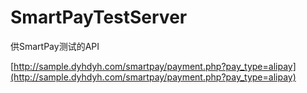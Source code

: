 # SmartPayTestServer
供SmartPay测试的API

[http://sample.dyhdyh.com/smartpay/payment.php?pay_type=alipay](http://sample.dyhdyh.com/smartpay/payment.php?pay_type=alipay)